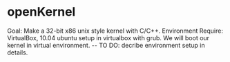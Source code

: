 # openKernel
Goal: Make a 32-bit x86 unix style kernel with C/C++.
Environment Require: VirtualBox, 10.04 ubuntu setup in virtualbox with grub. We will boot our kernel in virtual environment. -- TO DO: decribe environment setup in details.
